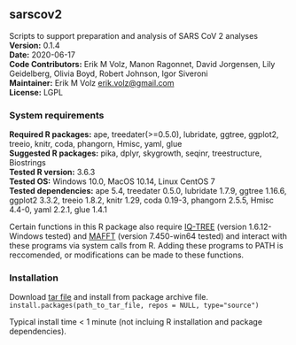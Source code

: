 ## sarscov2
Scripts to support preparation and analysis of SARS CoV 2 analyses   
**Version:** 0.1.4  
**Date:** 2020-06-17  
**Code Contributors:** Erik M Volz, Manon Ragonnet, David Jorgensen, Lily Geidelberg, Olivia Boyd, Robert Johnson, Igor Siveroni  
**Maintainer:** Erik M Volz <erik.volz@gmail.com>  
**License:** LGPL

### System requirements
**Required R packages:** ape, treedater(>=0.5.0), lubridate, ggtree, ggplot2, treeio, knitr, coda, phangorn, Hmisc, yaml, glue  
**Suggested R packages:** pika, dplyr, skygrowth, seqinr, treestructure, Biostrings  
**Tested R version:** 3.6.3  
**Tested OS:** Windows 10.0, MacOS 10.14, Linux CentOS 7  
**Tested dependencies:** ape 5.4, treedater 0.5.0, lubridate 1.7.9, ggtree 1.16.6, ggplot2 3.3.2, treeio 1.8.2, knitr 1.29, coda 0.19-3, phangorn 2.5.5, Hmisc 4.4-0, yaml 2.2.1, glue 1.4.1  

Certain functions in this R package also require [IQ-TREE](iqtree.org) (version 1.6.12-Windows tested) and [MAFFT](https://mafft.cbrc.jp/alignment/software/) (version 7.450-win64 tested) and interact with these programs via system calls from R. Adding these programs to PATH is reccomended, or modifications can be made to these functions.

### Installation

Download [tar file](https://github.com/emvolz-phylodynamics/sarscov2Rutils/blob/sarscov2Rutils/sarscov2_0.1.4.tar.gz) and install from package archive file.   
```install.packages(path_to_tar_file, repos = NULL, type="source")```  

Typical install time \< 1 minute (not incluing R installation and package dependencies).
